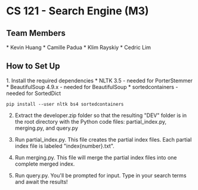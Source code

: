 <h1>CS 121 - Search Engine (M3)</h1>
<h2>Team Members</h2>
* Kevin Huang
* Camille Padua
* Klim Rayskiy
* Cedric Lim

<h2>How to Set Up</h2>
1. Install the required dependencies
* NLTK 3.5 - needed for PorterStemmer
* BeautifulSoup 4.9.x - needed for BeautifulSoup
* sortedcontainers - needed for SortedDict

```
pip install --user nltk bs4 sortedcontainers
```

2. Extract the developer.zip folder so that the resulting "DEV" folder
is in the root directory with the Python code files: 
partial\_index.py, merging.py, and query.py 

3. Run partial\_index.py. This file creates the partial index files.
Each partial index file is labeled "index\{number\}.txt".

4. Run merging.py. This file will merge the partial index files into 
one complete merged index.

5. Run query.py. You'll be prompted for input. Type in your search terms
and await the results!
